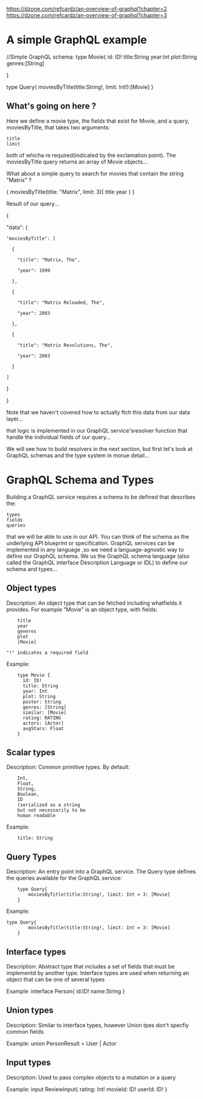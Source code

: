 https://dzone.com/refcardz/an-overview-of-graphql?chapter=2
https://dzone.com/refcardz/an-overview-of-graphql?chapter=3

A simple GraphQL example
============================
//Simple GraphQL schema:
type Movie{
    id: ID!
    title:String
    year:Int
    plot:String
    genres:[String]

}

type Query{
   moviesByTitle(title:String!, limit: Int!):[Movie]
}

What's going on here ?
---------------------------------
Here we define a movie type, the fields that exist for 
Movie, and a query, moviesByTitle, that takes two arguments:

	title
	limit

both of whicha re required(indicated by the exclamation point).
The moviesByTitle query returns an array of 
Movie objects...


What about a simple query to search for movies that contain the string "Matrix" ?

{
    moviesByTitle(title: "Matrix", limit: 3){
        title
        year
    }
}



Result of our query...

{

  "data": {

    "moviesByTitle": [

      {

        "title": "Matrix, The",

        "year": 1999

      },

      {

        "title": "Matrix Reloaded, The",

        "year": 2003

      },

      {

        "title": "Matrix Revolutions, The",

        "year": 2003

      }

    ]

  }

}


Note that we haven't covered how to actually ftch this data 
from our data layer...

that logic is implemented in our GraphQL service'sresolver function that
handle the individual fields of our query...

We will see how to build resolvers in the next section, but 
first let's look at GraphQL schemas and the type system in morue detail...




GraphQL Schema and Types
============================================================
Building a GraphQL service requires a schema to be defined that 
describes the:

    types
    fields
    queries


that we will be able to use in our API.  You can think of the
schema as the underlying API blueprint or specification.  GraphQL
services can be implemented in any language ,so we need a language-agnostic 
way to define our GraphQL schema.  We us
the GraphQL schema language (also called the GraphQL interface Description Language or IDL) to define our schema and types...




Object types
----------------------------------------------
Description: 
	An object type that can be fetched including
	whatfields it provides.  For example "Movie" is
	an object type, with fields:
	
		title
		year
		generes
		plot
		[Movie]

	"!" indicates a required field

Example:

		type Movie { 
		  id: ID! 
		  title: String 
		  year: Int 
		  plot: String 
		  poster: String 
		  genres: [String]
		  similar: [Movie]
		  rating: RATING 
		  actors: [Actor]
		  avgStars: Float 
		}


	
Scalar types
---------------------------------------------------------

Description: 
	Common primitive types. By default:

		Int,
		Float,
		String,
		Boolean,
		ID
		(serialized as a string
		but not necessarily to be
		human readable


	

Example:

		title: String



Query Types
---------------------------------------------------------

Description: 
	An entry point into a GraphQL service.
	The Query type defines the queries available for
	the GraphQL service:

		type Query{
			moviesByTitle(title:String!, limit: Int = 3: [Movie]
		}


	

Example:

	type Query{
			moviesByTitle(title:String!, limit: Int = 3: [Movie]
		}


Interface types
----------------------------------------------------------
Description:
	Abstract type that includes a set of fields that must
	be implementd by another type.  Interface types
	are used when returning an object that can be
	one of several types


Example:
		interface Person{
			id:ID!
			name:String
		}




Union types
----------------------------------------------------------
Description:
	Similar to interface types, however Union tpes 
	don't specfiy common fields


Example:
		union PersonResult = User | Actor



Input types 
----------------------------------------------------------
Description:
	Used to pass complex objects to a mutation 
	or a query


Example:
		input ReviewInput{
			rating: Int!
			movieId: ID!
			userId: ID!
		}







